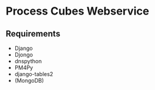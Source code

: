 # Process Cubes Webservice

## Requirements

 - Django
 - Djongo
 - dnspython
 - PM4Py
 - django-tables2
 - (MongoDB)
